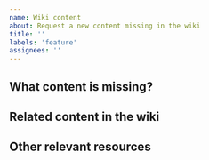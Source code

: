 ```yaml
---
name: Wiki content 
about: Request a new content missing in the wiki 
title: ''
labels: 'feature'
assignees: ''
---
```


## What content is missing?

## Related content in the wiki

## Other relevant resources 

